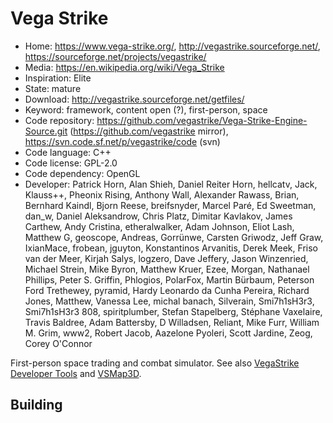 # Vega Strike

- Home: https://www.vega-strike.org/, http://vegastrike.sourceforge.net/, https://sourceforge.net/projects/vegastrike/
- Media: https://en.wikipedia.org/wiki/Vega_Strike
- Inspiration: Elite
- State: mature
- Download: http://vegastrike.sourceforge.net/getfiles/
- Keyword: framework, content open (?), first-person, space
- Code repository: https://github.com/vegastrike/Vega-Strike-Engine-Source.git (https://github.com/vegastrike mirror), https://svn.code.sf.net/p/vegastrike/code (svn)
- Code language: C++
- Code license: GPL-2.0
- Code dependency: OpenGL
- Developer: Patrick Horn, Alan Shieh, Daniel Reiter Horn, hellcatv, Jack, Klauss++, Pheonix Rising, Anthony Wall, Alexander Rawass, Brian, Bernhard Kaindl, Bjorn Reese, breifsnyder, Marcel Paré, Ed Sweetman, dan_w, Daniel Aleksandrow, Chris Platz, Dimitar Kavlakov, James Carthew, Andy Cristina, etheralwalker, Adam Johnson, Eliot Lash, Matthew G, geoscope, Andreas, Gorrünwe, Carsten Griwodz, Jeff Graw, IxianMace, frobean, jguyton, Konstantinos Arvanitis, Derek Meek, Friso van der Meer, Kirjah Salys, logzero, Dave Jeffery, Jason Winzenried, Michael Strein, Mike Byron, Matthew Kruer, Ezee, Morgan, Nathanael Phillips, Peter S. Griffin, Phlogios, PolarFox, Martin Bürbaum, Peterson Ford Trethewey, pyramid, Hardy Leonardo da Cunha Pereira, Richard Jones, Matthew, Vanessa Lee, michal banach, Silverain, Smi7h1sH3r3, Smi7h1sH3r3 808, spiritplumber, Stefan Stapelberg, Stéphane Vaxelaire, Travis Baldree, Adam Battersby, D Willadsen, Reliant, Mike Furr, William M. Grim, www2, Robert Jacob, Aazelone Pyoleri, Scott Jardine, Zeog, Corey O'Connor

First-person space trading and combat simulator.
See also [VegaStrike Developer Tools](https://sourceforge.net/projects/ppueditor/?source=directory)
and [VSMap3D](https://sourceforge.net/projects/vsmap3d/?source=directory).

## Building
